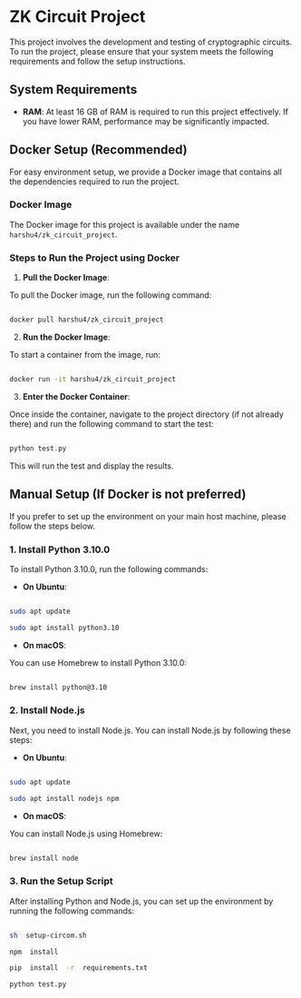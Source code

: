 
# ZK Circuit Project

  

This project involves the development and testing of cryptographic circuits. To run the project, please ensure that your system meets the following requirements and follow the setup instructions.

  

## System Requirements

  

-  **RAM**: At least 16 GB of RAM is required to run this project effectively. If you have lower RAM, performance may be significantly impacted.

  

## Docker Setup (Recommended)

  

For easy environment setup, we provide a Docker image that contains all the dependencies required to run the project.

  

### Docker Image

  

The Docker image for this project is available under the name `harshu4/zk_circuit_project`.

  

### Steps to Run the Project using Docker

  

1.  **Pull the Docker Image**:

  

To pull the Docker image, run the following command:

  

```bash

docker pull harshu4/zk_circuit_project

```

  

2.  **Run the Docker Image**:

  

To start a container from the image, run:

  

```bash

docker run -it harshu4/zk_circuit_project

```

  

3.  **Enter the Docker Container**:

  

Once inside the container, navigate to the project directory (if not already there) and run the following command to start the test:

  

```bash

python test.py

```

  

This will run the test and display the results.

  

## Manual Setup (If Docker is not preferred)

  

If you prefer to set up the environment on your main host machine, please follow the steps below.

  

### 1. Install Python 3.10.0

  

To install Python 3.10.0, run the following commands:

  

-  **On Ubuntu**:

  

```bash

sudo apt update

sudo apt install python3.10

```

  

-  **On macOS**:

  

You can use Homebrew to install Python 3.10.0:

  

```bash

brew install python@3.10

```

  

### 2. Install Node.js

  

Next, you need to install Node.js. You can install Node.js by following these steps:

  

-  **On Ubuntu**:

  

```bash

sudo apt update

sudo apt install nodejs npm

```

  

-  **On macOS**:

  

You can install Node.js using Homebrew:

  

```bash

brew install node

```

  

### 3. Run the Setup Script

  

After installing Python and Node.js, you can set up the environment by running the following commands:

  

```bash

sh  setup-circom.sh

npm  install

pip  install  -r  requirements.txt

python test.py